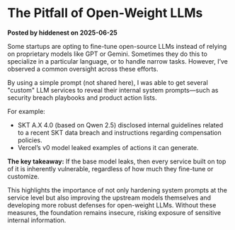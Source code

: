 # The Pitfall of Open-Weight LLMs

**Posted by hiddenest on 2025-06-25**

Some startups are opting to fine-tune open-source LLMs instead of relying on proprietary models like GPT or Gemini. Sometimes they do this to specialize in a particular language, or to handle narrow tasks. However, I’ve observed a common oversight across these efforts.

By using a simple prompt (not shared here), I was able to get several "custom" LLM services to reveal their internal system prompts—such as security breach playbooks and product action lists.

For example:

- SKT A.X 4.0 (based on Qwen 2.5) disclosed internal guidelines related to a recent SKT data breach and instructions regarding compensation policies.
- Vercel’s v0 model leaked examples of actions it can generate.

**The key takeaway:** If the base model leaks, then every service built on top of it is inherently vulnerable, regardless of how much they fine-tune or customize. 

This highlights the importance of not only hardening system prompts at the service level but also improving the upstream models themselves and developing more robust defenses for open-weight LLMs. Without these measures, the foundation remains insecure, risking exposure of sensitive internal information.